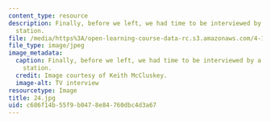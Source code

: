 ```yaml
---
content_type: resource
description: Finally, before we left, we had time to be interviewed by a local television
  station.
file: /media/https%3A/open-learning-course-data-rc.s3.amazonaws.com/4-170-ecuador-workshop-fall-2006/c686f14b55f9b0478e84760dbc4d3a67_24.jpg
file_type: image/jpeg
image_metadata:
  caption: Finally, before we left, we had time to be interviewed by a local television
    station.
  credit: Image courtesy of Keith McCluskey.
  image-alt: TV interview
resourcetype: Image
title: 24.jpg
uid: c686f14b-55f9-b047-8e84-760dbc4d3a67
---
```

